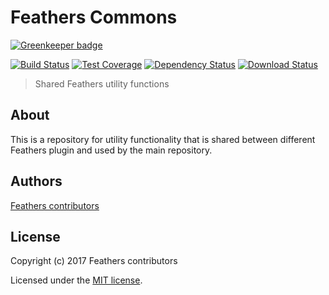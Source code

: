 # Feathers Commons

[![Greenkeeper badge](https://badges.greenkeeper.io/feathersjs/commons.svg)](https://greenkeeper.io/)

[![Build Status](https://travis-ci.org/feathersjs/commons.png?branch=master)](https://travis-ci.org/feathersjs/commons)
[![Test Coverage](https://codeclimate.com/github/feathersjs/commons/badges/coverage.svg)](https://codeclimate.com/github/feathersjs/commons/coverage)
[![Dependency Status](https://img.shields.io/david/feathersjs/commons.svg?style=flat-square)](https://david-dm.org/feathersjs/commons)
[![Download Status](https://img.shields.io/npm/dm/@feathersjs/commons.svg?style=flat-square)](https://www.npmjs.com/package/@feathersjs/commons)

> Shared Feathers utility functions

## About

This is a repository for utility functionality that is shared between different Feathers plugin and used by the main repository.


## Authors

[Feathers contributors](https://github.com/feathersjs/commons/graphs/contributors)

## License

Copyright (c) 2017 Feathers contributors

Licensed under the [MIT license](LICENSE).
